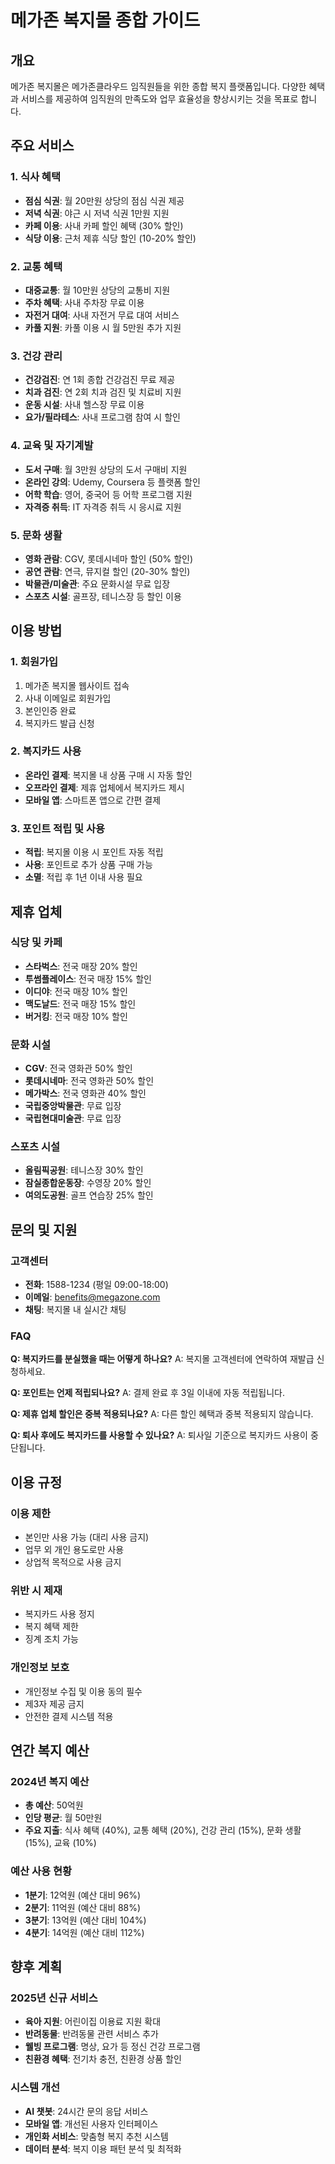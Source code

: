 # 메가존 복지몰 종합 가이드

## 개요
메가존 복지몰은 메가존클라우드 임직원들을 위한 종합 복지 플랫폼입니다. 다양한 혜택과 서비스를 제공하여 임직원의 만족도와 업무 효율성을 향상시키는 것을 목표로 합니다.

## 주요 서비스

### 1. 식사 혜택
- **점심 식권**: 월 20만원 상당의 점심 식권 제공
- **저녁 식권**: 야근 시 저녁 식권 1만원 지원
- **카페 이용**: 사내 카페 할인 혜택 (30% 할인)
- **식당 이용**: 근처 제휴 식당 할인 (10-20% 할인)

### 2. 교통 혜택
- **대중교통**: 월 10만원 상당의 교통비 지원
- **주차 혜택**: 사내 주차장 무료 이용
- **자전거 대여**: 사내 자전거 무료 대여 서비스
- **카풀 지원**: 카풀 이용 시 월 5만원 추가 지원

### 3. 건강 관리
- **건강검진**: 연 1회 종합 건강검진 무료 제공
- **치과 검진**: 연 2회 치과 검진 및 치료비 지원
- **운동 시설**: 사내 헬스장 무료 이용
- **요가/필라테스**: 사내 프로그램 참여 시 할인

### 4. 교육 및 자기계발
- **도서 구매**: 월 3만원 상당의 도서 구매비 지원
- **온라인 강의**: Udemy, Coursera 등 플랫폼 할인
- **어학 학습**: 영어, 중국어 등 어학 프로그램 지원
- **자격증 취득**: IT 자격증 취득 시 응시료 지원

### 5. 문화 생활
- **영화 관람**: CGV, 롯데시네마 할인 (50% 할인)
- **공연 관람**: 연극, 뮤지컬 할인 (20-30% 할인)
- **박물관/미술관**: 주요 문화시설 무료 입장
- **스포츠 시설**: 골프장, 테니스장 등 할인 이용

## 이용 방법

### 1. 회원가입
1. 메가존 복지몰 웹사이트 접속
2. 사내 이메일로 회원가입
3. 본인인증 완료
4. 복지카드 발급 신청

### 2. 복지카드 사용
- **온라인 결제**: 복지몰 내 상품 구매 시 자동 할인
- **오프라인 결제**: 제휴 업체에서 복지카드 제시
- **모바일 앱**: 스마트폰 앱으로 간편 결제

### 3. 포인트 적립 및 사용
- **적립**: 복지몰 이용 시 포인트 자동 적립
- **사용**: 포인트로 추가 상품 구매 가능
- **소멸**: 적립 후 1년 이내 사용 필요

## 제휴 업체

### 식당 및 카페
- **스타벅스**: 전국 매장 20% 할인
- **투썸플레이스**: 전국 매장 15% 할인
- **이디야**: 전국 매장 10% 할인
- **맥도날드**: 전국 매장 15% 할인
- **버거킹**: 전국 매장 10% 할인

### 문화 시설
- **CGV**: 전국 영화관 50% 할인
- **롯데시네마**: 전국 영화관 50% 할인
- **메가박스**: 전국 영화관 40% 할인
- **국립중앙박물관**: 무료 입장
- **국립현대미술관**: 무료 입장

### 스포츠 시설
- **올림픽공원**: 테니스장 30% 할인
- **잠실종합운동장**: 수영장 20% 할인
- **여의도공원**: 골프 연습장 25% 할인

## 문의 및 지원

### 고객센터
- **전화**: 1588-1234 (평일 09:00-18:00)
- **이메일**: benefits@megazone.com
- **채팅**: 복지몰 내 실시간 채팅

### FAQ
**Q: 복지카드를 분실했을 때는 어떻게 하나요?**
A: 복지몰 고객센터에 연락하여 재발급 신청하세요.

**Q: 포인트는 언제 적립되나요?**
A: 결제 완료 후 3일 이내에 자동 적립됩니다.

**Q: 제휴 업체 할인은 중복 적용되나요?**
A: 다른 할인 혜택과 중복 적용되지 않습니다.

**Q: 퇴사 후에도 복지카드를 사용할 수 있나요?**
A: 퇴사일 기준으로 복지카드 사용이 중단됩니다.

## 이용 규정

### 이용 제한
- 본인만 사용 가능 (대리 사용 금지)
- 업무 외 개인 용도로만 사용
- 상업적 목적으로 사용 금지

### 위반 시 제재
- 복지카드 사용 정지
- 복지 혜택 제한
- 징계 조치 가능

### 개인정보 보호
- 개인정보 수집 및 이용 동의 필수
- 제3자 제공 금지
- 안전한 결제 시스템 적용

## 연간 복지 예산

### 2024년 복지 예산
- **총 예산**: 50억원
- **인당 평균**: 월 50만원
- **주요 지출**: 식사 혜택 (40%), 교통 혜택 (20%), 건강 관리 (15%), 문화 생활 (15%), 교육 (10%)

### 예산 사용 현황
- **1분기**: 12억원 (예산 대비 96%)
- **2분기**: 11억원 (예산 대비 88%)
- **3분기**: 13억원 (예산 대비 104%)
- **4분기**: 14억원 (예산 대비 112%)

## 향후 계획

### 2025년 신규 서비스
- **육아 지원**: 어린이집 이용료 지원 확대
- **반려동물**: 반려동물 관련 서비스 추가
- **웰빙 프로그램**: 명상, 요가 등 정신 건강 프로그램
- **친환경 혜택**: 전기차 충전, 친환경 상품 할인

### 시스템 개선
- **AI 챗봇**: 24시간 문의 응답 서비스
- **모바일 앱**: 개선된 사용자 인터페이스
- **개인화 서비스**: 맞춤형 복지 추천 시스템
- **데이터 분석**: 복지 이용 패턴 분석 및 최적화 